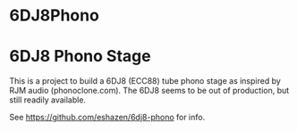 # 6DJ8Phono
# 6DJ8 Phono Stage

This is a project to build a 6DJ8 (ECC88) tube phono stage as inspired by RJM audio (phonoclone.com). The 6DJ8 seems to be out of production, but still readily available.

See https://github.com/eshazen/6dj8-phono for info.
